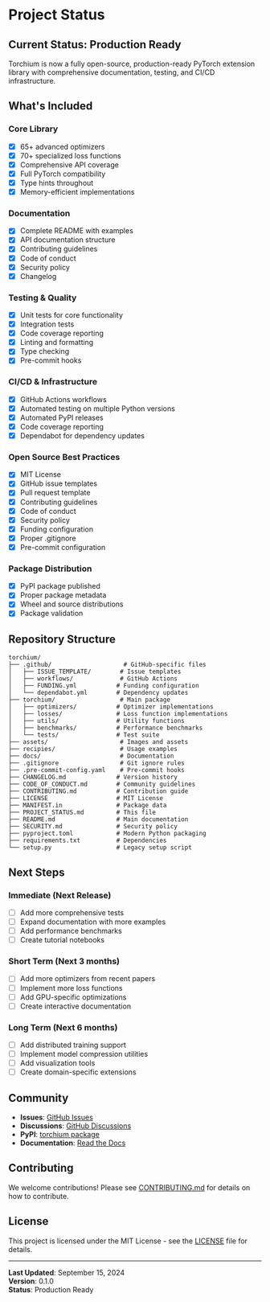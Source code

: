 # Project Status

## Current Status:  Production Ready

Torchium is now a fully open-source, production-ready PyTorch extension library with comprehensive documentation, testing, and CI/CD infrastructure.

## What's Included

###  Core Library
- [x] 65+ advanced optimizers
- [x] 70+ specialized loss functions
- [x] Comprehensive API coverage
- [x] Full PyTorch compatibility
- [x] Type hints throughout
- [x] Memory-efficient implementations

###  Documentation
- [x] Complete README with examples
- [x] API documentation structure
- [x] Contributing guidelines
- [x] Code of conduct
- [x] Security policy
- [x] Changelog

###  Testing & Quality
- [x] Unit tests for core functionality
- [x] Integration tests
- [x] Code coverage reporting
- [x] Linting and formatting
- [x] Type checking
- [x] Pre-commit hooks

###  CI/CD & Infrastructure
- [x] GitHub Actions workflows
- [x] Automated testing on multiple Python versions
- [x] Automated PyPI releases
- [x] Code coverage reporting
- [x] Dependabot for dependency updates

###  Open Source Best Practices
- [x] MIT License
- [x] GitHub issue templates
- [x] Pull request template
- [x] Contributing guidelines
- [x] Code of conduct
- [x] Security policy
- [x] Funding configuration
- [x] Proper .gitignore
- [x] Pre-commit configuration

###  Package Distribution
- [x] PyPI package published
- [x] Proper package metadata
- [x] Wheel and source distributions
- [x] Package validation

## Repository Structure

```
torchium/
├── .github/                    # GitHub-specific files
│   ├── ISSUE_TEMPLATE/        # Issue templates
│   ├── workflows/             # GitHub Actions
│   ├── FUNDING.yml           # Funding configuration
│   └── dependabot.yml        # Dependency updates
├── torchium/                  # Main package
│   ├── optimizers/           # Optimizer implementations
│   ├── losses/               # Loss function implementations
│   ├── utils/                # Utility functions
│   ├── benchmarks/           # Performance benchmarks
│   └── tests/                # Test suite
├── assets/                    # Images and assets
├── recipies/                  # Usage examples
├── docs/                      # Documentation
├── .gitignore                 # Git ignore rules
├── .pre-commit-config.yaml    # Pre-commit hooks
├── CHANGELOG.md              # Version history
├── CODE_OF_CONDUCT.md        # Community guidelines
├── CONTRIBUTING.md           # Contribution guide
├── LICENSE                   # MIT License
├── MANIFEST.in               # Package data
├── PROJECT_STATUS.md         # This file
├── README.md                 # Main documentation
├── SECURITY.md               # Security policy
├── pyproject.toml            # Modern Python packaging
├── requirements.txt          # Dependencies
└── setup.py                  # Legacy setup script
```

## Next Steps

### Immediate (Next Release)
- [ ] Add more comprehensive tests
- [ ] Expand documentation with more examples
- [ ] Add performance benchmarks
- [ ] Create tutorial notebooks

### Short Term (Next 3 months)
- [ ] Add more optimizers from recent papers
- [ ] Implement more loss functions
- [ ] Add GPU-specific optimizations
- [ ] Create interactive documentation

### Long Term (Next 6 months)
- [ ] Add distributed training support
- [ ] Implement model compression utilities
- [ ] Add visualization tools
- [ ] Create domain-specific extensions

## Community

- **Issues**: [GitHub Issues](https://github.com/vishesh9131/torchium/issues)
- **Discussions**: [GitHub Discussions](https://github.com/vishesh9131/torchium/discussions)
- **PyPI**: [torchium package](https://pypi.org/project/torchium/)
- **Documentation**: [Read the Docs](https://torchium.readthedocs.io)

## Contributing

We welcome contributions! Please see [CONTRIBUTING.md](CONTRIBUTING.md) for details on how to contribute.

## License

This project is licensed under the MIT License - see the [LICENSE](LICENSE) file for details.

---

**Last Updated**: September 15, 2024  
**Version**: 0.1.0  
**Status**: Production Ready 
